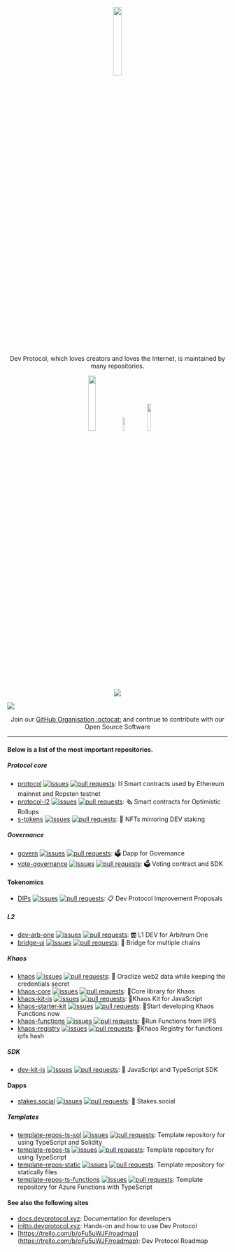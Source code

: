 <p align="center"><a href="http://devprotocol.xyz/"><img src="https://raw.githubusercontent.com/dev-protocol/.github/main/assets/Dev--animated.gif" width="20%"></a></p>

<p align="center">Dev Protocol, which loves creators and loves the Internet, is maintained by many repositories.</p>

<p align="center">
<a href="http://devprotocol.xyz/"><img src="https://custom-icon-badges.herokuapp.com/badge/Dev_Protocol_Website-black.svg?logo=devprtcl" width="18%"></a>
<a href="https://medium.com/devprtcl"><img src="https://img.shields.io/badge/Medium-12100E?style=for-the-badge&logo=medium&logoColor=white" width="9%"></a>
<a href="https://stakes.social/"><img src="https://custom-icon-badges.herokuapp.com/badge/Stakes.social-black.svg?logo=stakes.social" width="12.6%"></a>
</p>

<p align="center">
  <img src="https://readme-typing-svg.herokuapp.com/?lines=Welcome%20to%20Dev%20Protocol%20World%20of%20Codes;We%20support%20the%20Open%20Source%20Community;It's%20Time%20to%20Tokenize%20Open%20Source%20Software;We%20love%20$DEV%20and%20Stakes.social❤️;Developers%20and%20Sponsors%20are%20rewarded%20with%20Tokens;Let's%20support%20each%20other💟;&center=true&width=530&height=45"></a>
</p>

<img src="https://user-images.githubusercontent.com/73097560/115834477-dbab4500-a447-11eb-908a-139a6edaec5c.gif">

<p align="center">Join our <a href="https://github.com/dev-protocol/community/issues/new?assignees=&labels=github-invitation&template=invitation.yml&title=Please+invite+me+to+the+community">GitHub Organisation :octocat:</a> and continue to contribute with our Open Source Software</p>

--- 

#### Below is a list of the most important repositories.

##### Protocol core

- [protocol](https://github.com/dev-protocol/protocol) [![issues](https://img.shields.io/github/issues/dev-protocol/protocol)](https://github.com/dev-protocol/protocol/issues) [![pull requests](https://img.shields.io/github/issues-pr/dev-protocol/protocol)](https://github.com/dev-protocol/protocol/pulls): ⛓ Smart contracts used by Ethereum mainnet and Ropsten testnet
- [protocol-l2](https://github.com/dev-protocol/protocol-l2) [![issues](https://img.shields.io/github/issues/dev-protocol/protocol-l2)](https://github.com/dev-protocol/protocol-l2/issues) [![pull requests](https://img.shields.io/github/issues-pr/dev-protocol/protocol-l2)](https://github.com/dev-protocol/protocol-l2/pulls): 🗞️ Smart contracts for Optimistic Rollups
- [s-tokens](https://github.com/dev-protocol/s-tokens) [![issues](https://img.shields.io/github/issues/dev-protocol/s-tokens)](https://github.com/dev-protocol/s-tokens/issues) [![pull requests](https://img.shields.io/github/issues-pr/dev-protocol/s-tokens)](https://github.com/dev-protocol/s-tokens/pulls): 💞 NFTs mirroring DEV staking

##### Governance

- [govern](https://github.com/dev-protocol/govern) [![issues](https://img.shields.io/github/issues/dev-protocol/govern)](https://github.com/dev-protocol/govern/issues) [![pull requests](https://img.shields.io/github/issues-pr/dev-protocol/govern)](https://github.com/dev-protocol/govern/pulls): 🗳 Dapp for Governance
- [vote-governance](https://github.com/dev-protocol/vote-governance) [![issues](https://img.shields.io/github/issues/dev-protocol/vote-governance)](https://github.com/dev-protocol/vote-governance/issues) [![pull requests](https://img.shields.io/github/issues-pr/dev-protocol/vote-governance)](https://github.com/dev-protocol/vote-governance/pulls): 🗳 Voting contract and SDK

#### Tokenomics

- [DIPs](https://github.com/dev-protocol/DIPs) [![issues](https://img.shields.io/github/issues/dev-protocol/DIPs)](https://github.com/dev-protocol/DIPs/issues) [![pull requests](https://img.shields.io/github/issues-pr/dev-protocol/DIPs)](https://github.com/dev-protocol/DIPs/pulls): 📋 Dev Protocol Improvement Proposals

##### L2

- [dev-arb-one](https://github.com/dev-protocol/dev-arb-one) [![issues](https://img.shields.io/github/issues/dev-protocol/dev-arb-one)](https://github.com/dev-protocol/dev-arb-one/issues) [![pull requests](https://img.shields.io/github/issues-pr/dev-protocol/dev-arb-one)](https://github.com/dev-protocol/dev-arb-one/pulls): 🆎 L1 DEV for Arbitrum One
- [bridge-ui](https://github.com/dev-protocol/bridge-ui) [![issues](https://img.shields.io/github/issues/dev-protocol/bridge-ui)](https://github.com/dev-protocol/bridge-ui/issues) [![pull requests](https://img.shields.io/github/issues-pr/dev-protocol/bridge-ui)](https://github.com/dev-protocol/bridge-ui/pulls): 🌉 Bridge for multiple chains

##### Khaos

- [khaos](https://github.com/dev-protocol/khaos) [![issues](https://img.shields.io/github/issues/dev-protocol/khaos)](https://github.com/dev-protocol/khaos/issues) [![pull requests](https://img.shields.io/github/issues-pr/dev-protocol/khaos)](https://github.com/dev-protocol/khaos/pulls): 🌌 Oraclize web2 data while keeping the credentials secret
- [khaos-core](https://github.com/dev-protocol/khaos-core) [![issues](https://img.shields.io/github/issues/dev-protocol/khaos-core)](https://github.com/dev-protocol/khaos-core/issues) [![pull requests](https://img.shields.io/github/issues-pr/dev-protocol/khaos-core)](https://github.com/dev-protocol/khaos-core/pulls): 🌌Core library for Khaos
- [khaos-kit-js](https://github.com/dev-protocol/khaos-kit-js) [![issues](https://img.shields.io/github/issues/dev-protocol/khaos-kit-js)](https://github.com/dev-protocol/khaos-kit-js/issues) [![pull requests](https://img.shields.io/github/issues-pr/dev-protocol/khaos-kit-js)](https://github.com/dev-protocol/khaos-kit-js/pulls): 🌌Khaos Kit for JavaScript
- [khaos-starter-kit](https://github.com/dev-protocol/khaos-starter-kit) [![issues](https://img.shields.io/github/issues/dev-protocol/khaos-starter-kit)](https://github.com/dev-protocol/khaos-starter-kit/issues) [![pull requests](https://img.shields.io/github/issues-pr/dev-protocol/khaos-starter-kit)](https://github.com/dev-protocol/khaos-starter-kit/pulls): 🌌Start developing Khaos Functions now
- [khaos-functions](https://github.com/dev-protocol/khaos-functions) [![issues](https://img.shields.io/github/issues/dev-protocol/khaos-functions)](https://github.com/dev-protocol/khaos-functionskhaos/issues) [![pull requests](https://img.shields.io/github/issues-pr/dev-protocol/khaos-functions)](https://github.com/dev-protocol/khaos-functions/pulls): 🌌Run Functions from IPFS
- [khaos-registry](https://github.com/dev-protocol/khaos-registry) [![issues](https://img.shields.io/github/issues/dev-protocol/khaos-registry)](https://github.com/dev-protocol/khaos-registry/issues) [![pull requests](https://img.shields.io/github/issues-pr/dev-protocol/khaos-registry)](https://github.com/dev-protocol/khaos-registry/pulls): 🌌Khaos Registry for functions ipfs hash

##### SDK

- [dev-kit-js](https://github.com/dev-protocol/dev-kit-js) [![issues](https://img.shields.io/github/issues/dev-protocol/dev-kit-js)](https://github.com/dev-protocol/dev-kit-js/issues) [![pull requests](https://img.shields.io/github/issues-pr/dev-protocol/dev-kit-js)](https://github.com/dev-protocol/dev-kit-js/pulls): 🦦 JavaScript and TypeScript SDK

#### Dapps

- [stakes.social](https://github.com/dev-protocol/stakes.social) [![issues](https://img.shields.io/github/issues/dev-protocol/stakes.social)](https://github.com/dev-protocol/stakes.social/issues) [![pull requests](https://img.shields.io/github/issues-pr/dev-protocol/stakes.social)](https://github.com/dev-protocol/stakes.social/pulls): 🥨 Stakes.social

##### Templates

- [template-repos-ts-sol](https://github.com/dev-protocol/template-repos-ts-sol) [![issues](https://img.shields.io/github/issues/dev-protocol/template-repos-ts-sol)](https://github.com/dev-protocol/template-repos-ts-sol/issues) [![pull requests](https://img.shields.io/github/issues-pr/dev-protocol/template-repos-ts-sol)](https://github.com/dev-protocol/template-repos-ts-sol/pulls): Template repository for using TypeScript and Solidity
- [template-repos-ts](https://github.com/dev-protocol/template-repos-ts) [![issues](https://img.shields.io/github/issues/dev-protocol/template-repos-ts)](https://github.com/dev-protocol/template-repos-ts/issues) [![pull requests](https://img.shields.io/github/issues-pr/dev-protocol/template-repos-ts)](https://github.com/dev-protocol/template-repos-ts/pulls): Template repository for using TypeScript
- [template-repos-static](https://github.com/dev-protocol/template-repos-static) [![issues](https://img.shields.io/github/issues/dev-protocol/template-repos-static)](https://github.com/dev-protocol/template-repos-static/issues) [![pull requests](https://img.shields.io/github/issues-pr/dev-protocol/template-repos-static)](https://github.com/dev-protocol/template-repos-static/pulls): Template repository for statically files
- [template-repos-ts-functions](https://github.com/dev-protocol/template-repos-ts-functions) [![issues](https://img.shields.io/github/issues/dev-protocol/template-repos-ts-functions)](https://github.com/dev-protocol/template-repos-ts-functions/issues) [![pull requests](https://img.shields.io/github/issues-pr/dev-protocol/template-repos-ts-functions)](https://github.com/dev-protocol/template-repos-ts-functions/pulls): Template repository for Azure Functions with TypeScript

#### See also the following sites

- [docs.devprotocol.xyz](https://docs.devprotocol.xyz): Documentation for developers
- [initto.devprotocol.xyz](https://initto.devprotocol.xyz): Hands-on and how to use Dev Protocol
- [https://trello.com/b/oFu5uWJF/roadmap](https://trello.com/b/oFu5uWJF/roadmap): Dev Protocol Roadmap
